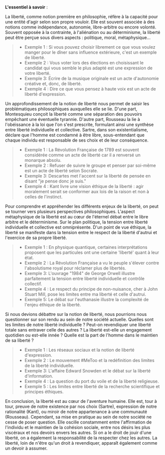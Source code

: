 **L'essentiel à savoir** :

La liberté, comme notion première en philosophie, réfère à la capacité pour une entité d'agir selon son propre vouloir. Elle est souvent associée à des notions comme indépendance, autonomie, libre-arbitre ou encore volonté. Souvent opposée à la contrainte, à l'aliénation ou au déterminisme, la liberté peut être perçue sous divers aspects : politique, moral, métaphysique...

> - Exemple 1 : Si vous pouvez choisir librement ce que vous voulez manger pour le dîner sans influence extérieure, c'est un exemple de liberté.
> - Exemple 2 : Vous voter lors des élections en choisissant le candidat qui vous semble le plus adapté est une expression de votre liberté.
> - Exemple 3: Écrire de la musique originale est un acte d'autonomie créative et, donc, de liberté.
> - Exemple 4 : Dire ce que vous pensez à haute voix est un acte de liberté d'expression.

Un approfondissement de la notion de liberté nous permet de saisir les problématiques philosophiques auxquelles elle se lie. D'une part, Montesquieu conçoit la liberté comme une séparation des pouvoirs empêchant une éventuelle tyrannie. D'autre part, Rousseau la lie à l'obéissance à la loi que l'on s'est prescrite, formulant ainsi une synthèse entre liberté individuelle et collective. Sartre, dans son existentialisme, déclare que l'homme est condamné à être libre, sous-entendant que chaque individu est responsable de ses choix et de leur conséquence.

> - Exemple 1 : La Révolution Française de 1789 est souvent considérée comme un acte de liberté car il a renversé un monarque absolu.
> - Exemple 2 : Refuser de suivre le groupe et penser par soi-même est un acte de liberté selon Socrate.
> - Exemple 3: Descartes met l'accent sur la liberté de pensée en disant "je pense donc je suis."
> - Exemple 4 : Kant livre une vision éthique de la liberté : agir moralement serait se conformer aux lois de la raison et non à celles de l'instinct.

Pour comprendre et appréhender les différents enjeux de la liberté, on peut se tourner vers plusieurs perspectives philosophiques. L'aspect métaphysique de la liberté est au cœur de l'éternel débat entre le libre arbitre et le déterminisme. Sur le plan politique, la tension entre liberté individuelle et collective est omniprésente. D'un point de vue éthique, la liberté se manifeste dans la tension entre le respect de la liberté d'autrui et l'exercice de sa propre liberté.

> - Exemple 1 : En physique quantique, certaines interprétations proposent que les particules ont une certaine 'liberté' quant à leur état.
> - Exemple 2 : La Révolution Française a vu le peuple s'élever contre l'absolutisme royal pour réclamer plus de libertés.
> - Exemple 3: L'ouvrage "1984" de George Orwell illustre parfaitement la tension entre liberté individuelle et contrôle collectif.
> - Exemple 4 : Le respect du principe de non-nuisance, cher à John Stuart Mill, pose les limites entre ma liberté et celle d'autrui.
> - Exemple 5: Le débat sur l'euthanasie illustre la complexité de l'enjeu éthique de la liberté.

Si nous devions débattre sur la notion de liberté, nous pourrions nous questionner sur son rendu au sein de notre société actuelle. Quelles sont les limites de notre liberté individuelle ? Peut-on revendiquer une liberté totale sans entraver celle des autres ? La liberté est-elle un engagement quotidien ou est-elle innée ? Quelle est la part de l'homme dans le maintien de sa liberté ?

> - Exemple 1 : Les réseaux sociaux et la notion de liberté d'expression.
> - Exemple 2 : Le mouvement #MeToo et la redéfinition des limites de la liberté individuelle.
> - Exemple 3: L'affaire Edward Snowden et le débat sur la liberté d'information.
> - Exemple 4 : La question du port du voile et de la liberté religieuse.
> - Exemple 5 : Les limites entre liberté de la recherche scientifique et principes éthiques.

En conclusion, la liberté est au cœur de l'aventure humaine. Elle est, tour à tour, preuve de notre existence par nos choix (Sartre), expression de notre rationalité (Kant), ou miroir de notre appartenance à une communauté (Rousseau). Cependant, sa mise en pratique au sein de notre société ne cesse de poser question. Elle oscille constamment entre l'affirmation de l'individu et le maintien de la cohésion sociale, entre nos désirs les plus viscéraux et nos devoirs envers les autres. Si on a le droit de jouir d'une liberté, on a également la responsabilité de la respecter chez les autres. La liberté, loin de n'être qu'un droit à revendiquer, apparaît également comme un devoir à assumer.

